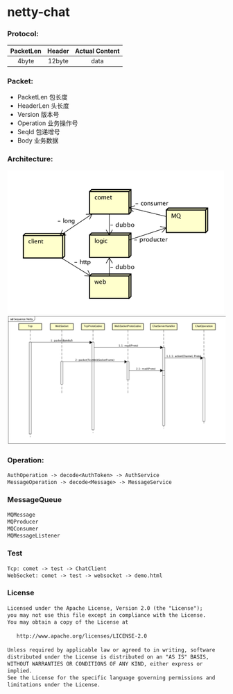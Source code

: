 # netty-chat

### Protocol:

| PacketLen  | Header  | Actual Content |
| :----: |:-------:| :-------------:|
| 4byte  | 12byte   |   data  |

###  Packet:
- PacketLen 包长度
- HeaderLen 头长度
- Version   版本号
- Operation 业务操作号
- SeqId     包递增号
- Body      业务数据

### Architecture:

<img src="https://raw.githubusercontent.com/im-qq/netty-chat/master/docs/architecture.png" width="500">
<img src="https://raw.githubusercontent.com/im-qq/netty-chat/master/docs/proto.png" width="800">

### Operation:

    AuthOperation -> decode<AuthToken> -> AuthService
    MessageOperation -> decode<Message> -> MessageService

### MessageQueue

    MQMessage
    MQProducer
    MQConsumer
    MQMessageListener

### Test

    Tcp: comet -> test -> ChatClient
    WebSocket: comet -> test -> websocket -> demo.html
    
### License
    
    Licensed under the Apache License, Version 2.0 (the "License");
    you may not use this file except in compliance with the License.
    You may obtain a copy of the License at
    
       http://www.apache.org/licenses/LICENSE-2.0
    
    Unless required by applicable law or agreed to in writing, software
    distributed under the License is distributed on an "AS IS" BASIS,
    WITHOUT WARRANTIES OR CONDITIONS OF ANY KIND, either express or implied.
    See the License for the specific language governing permissions and
    limitations under the License.